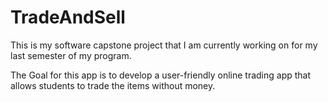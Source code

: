 # TradeAndSell

This is my software capstone project that I am currently working on for my last semester of my program.

The Goal for this app is to develop a user-friendly online trading app that allows students to trade the items without money.
